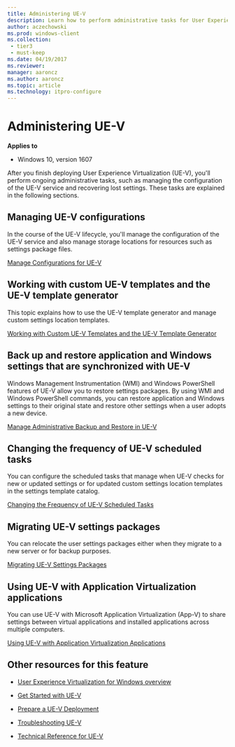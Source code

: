 ```yaml
---
title: Administering UE-V
description: Learn how to perform administrative tasks for User Experience Virtualization (UE-V). These tasks include configuring the UE-V service and recovering lost settings.
author: aczechowski
ms.prod: windows-client
ms.collection:
 - tier3
 - must-keep
ms.date: 04/19/2017
ms.reviewer: 
manager: aaroncz
ms.author: aaroncz
ms.topic: article
ms.technology: itpro-configure
---
```


# Administering UE-V

**Applies to**
-   Windows 10, version 1607

After you finish deploying User Experience Virtualization (UE-V), you'll perform ongoing administrative tasks, such as managing the configuration of the UE-V service and recovering lost settings. These tasks are explained in the following sections.

## Managing UE-V configurations


In the course of the UE-V lifecycle, you'll manage the configuration of the UE-V service and also manage storage locations for resources such as settings package files.

[Manage Configurations for UE-V](uev-manage-configurations.md)

## Working with custom UE-V templates and the UE-V template generator


This topic explains how to use the UE-V template generator and manage custom settings location templates.

[Working with Custom UE-V Templates and the UE-V Template Generator](uev-working-with-custom-templates-and-the-uev-generator.md)

## Back up and restore application and Windows settings that are synchronized with UE-V


Windows Management Instrumentation (WMI) and Windows PowerShell features of UE-V allow you to restore settings packages. By using WMI and Windows PowerShell commands, you can restore application and Windows settings to their original state and restore other settings when a user adopts a new device.

[Manage Administrative Backup and Restore in UE-V](uev-manage-administrative-backup-and-restore.md)

## Changing the frequency of UE-V scheduled tasks


You can configure the scheduled tasks that manage when UE-V checks for new or updated settings or for updated custom settings location templates in the settings template catalog.

[Changing the Frequency of UE-V Scheduled Tasks](uev-changing-the-frequency-of-scheduled-tasks.md)

## Migrating UE-V settings packages


You can relocate the user settings packages either when they migrate to a new server or for backup purposes.

[Migrating UE-V Settings Packages](uev-migrating-settings-packages.md)

## Using UE-V with Application Virtualization applications


You can use UE-V with Microsoft Application Virtualization (App-V) to share settings between virtual applications and installed applications across multiple computers.

[Using UE-V with Application Virtualization Applications](uev-using-uev-with-application-virtualization-applications.md)

## Other resources for this feature


-   [User Experience Virtualization for Windows overview](uev-for-windows.md)

-   [Get Started with UE-V](uev-getting-started.md)

-   [Prepare a UE-V Deployment](uev-prepare-for-deployment.md)

-   [Troubleshooting UE-V](uev-troubleshooting.md)

-   [Technical Reference for UE-V](uev-technical-reference.md)




